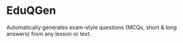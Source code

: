 # EduQGen
Automatically generates exam-style questions (MCQs, short &amp; long answers) from any lesson or text.
